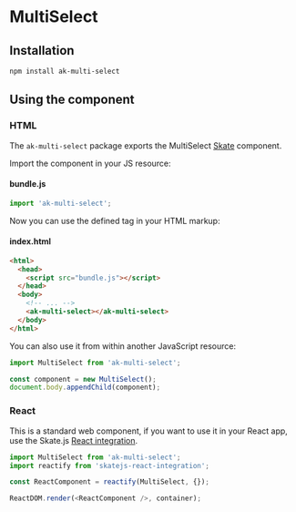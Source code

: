 # MultiSelect

## Installation

```sh
npm install ak-multi-select
```

## Using the component

### HTML

The `ak-multi-select` package exports the MultiSelect [Skate](https://github.com/skatejs/skatejs) component.

Import the component in your JS resource:

#### bundle.js

```js
import 'ak-multi-select';
```

Now you can use the defined tag in your HTML markup:

#### index.html

```html
<html>
  <head>
    <script src="bundle.js"></script>
  </head>
  <body>
    <!-- ... -->
    <ak-multi-select></ak-multi-select>
  </body>
</html>
```

You can also use it from within another JavaScript resource:

```js
import MultiSelect from 'ak-multi-select';

const component = new MultiSelect();
document.body.appendChild(component);
```

### React

This is a standard web component, if you want to use it in your React app, use the Skate.js [React integration](https://github.com/webcomponents/react-integration).

```js
import MultiSelect from 'ak-multi-select';
import reactify from 'skatejs-react-integration';

const ReactComponent = reactify(MultiSelect, {});

ReactDOM.render(<ReactComponent />, container);
```
